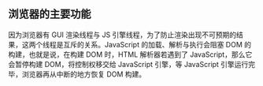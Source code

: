 ## 浏览器的主要功能
因为浏览器有 GUI 渲染线程与 JS 引擎线程，为了防止渲染出现不可预期的结果，这两个线程是互斥的关系。JavaScript 的加载、解析与执行会阻塞 DOM 的构建，也就是说，在构建 DOM 时，HTML 解析器若遇到了 JavaScript，那么它会暂停构建 DOM，将控制权移交给 JavaScript 引擎，等 JavaScript 引擎运行完毕，浏览器再从中断的地方恢复 DOM 构建。